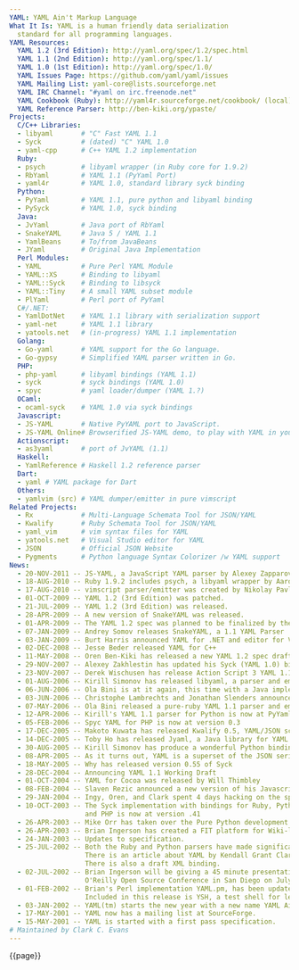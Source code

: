 ```yaml
---
YAML: YAML Ain't Markup Language
What It Is: YAML is a human friendly data serialization
  standard for all programming languages.
YAML Resources:
  YAML 1.2 (3rd Edition): http://yaml.org/spec/1.2/spec.html
  YAML 1.1 (2nd Edition): http://yaml.org/spec/1.1/
  YAML 1.0 (1st Edition): http://yaml.org/spec/1.0/
  YAML Issues Page: https://github.com/yaml/yaml/issues
  YAML Mailing List: yaml-core@lists.sourceforge.net
  YAML IRC Channel: "#yaml on irc.freenode.net"
  YAML Cookbook (Ruby): http://yaml4r.sourceforge.net/cookbook/ (local)
  YAML Reference Parser: http://ben-kiki.org/ypaste/
Projects:
  C/C++ Libraries:
  - libyaml       # "C" Fast YAML 1.1
  - Syck          # (dated) "C" YAML 1.0
  - yaml-cpp      # C++ YAML 1.2 implementation
  Ruby:
  - psych         # libyaml wrapper (in Ruby core for 1.9.2)
  - RbYaml        # YAML 1.1 (PyYaml Port)
  - yaml4r        # YAML 1.0, standard library syck binding
  Python:
  - PyYaml        # YAML 1.1, pure python and libyaml binding
  - PySyck        # YAML 1.0, syck binding
  Java:
  - JvYaml        # Java port of RbYaml
  - SnakeYAML     # Java 5 / YAML 1.1
  - YamlBeans     # To/from JavaBeans
  - JYaml         # Original Java Implementation
  Perl Modules:
  - YAML          # Pure Perl YAML Module
  - YAML::XS      # Binding to libyaml
  - YAML::Syck    # Binding to libsyck
  - YAML::Tiny    # A small YAML subset module
  - PlYaml        # Perl port of PyYaml
  C#/.NET:
  - YamlDotNet    # YAML 1.1 library with serialization support
  - yaml-net      # YAML 1.1 library
  - yatools.net   # (in-progress) YAML 1.1 implementation
  Golang:
  - Go-yaml       # YAML support for the Go language.
  - Go-gypsy      # Simplified YAML parser written in Go.
  PHP:
  - php-yaml      # libyaml bindings (YAML 1.1)
  - syck          # syck bindings (YAML 1.0)
  - spyc          # yaml loader/dumper (YAML 1.?)
  OCaml:
  - ocaml-syck    # YAML 1.0 via syck bindings
  Javascript:
  - JS-YAML       # Native PyYAML port to JavaScript.
  - JS-YAML Online# Browserified JS-YAML demo, to play with YAML in your browser.
  Actionscript:
  - as3yaml       # port of JvYAML (1.1)
  Haskell:
  - YamlReference # Haskell 1.2 reference parser
  Dart:
  - yaml # YAML package for Dart
  Others:
  - yamlvim (src) # YAML dumper/emitter in pure vimscript
Related Projects:
  - Rx            # Multi-Language Schemata Tool for JSON/YAML
  - Kwalify       # Ruby Schemata Tool for JSON/YAML
  - yaml_vim      # vim syntax files for YAML
  - yatools.net   # Visual Studio editor for YAML
  - JSON          # Official JSON Website
  - Pygments      # Python language Syntax Colorizer /w YAML support
News:
  - 20-NOV-2011 -- JS-YAML, a JavaScript YAML parser by Alexey Zapparov and Vitaly Puzrin.
  - 18-AUG-2010 -- Ruby 1.9.2 includes psych, a libyaml wrapper by Aaron Patterson.
  - 17-AUG-2010 -- vimscript parser/emitter was created by Nikolay Pavlov.
  - 01-OCT-2009 -- YAML 1.2 (3rd Edition) was patched.
  - 21-JUL-2009 -- YAML 1.2 (3rd Edition) was released.
  - 28-APR-2009 -- A new version of SnakeYAML was released.
  - 01-APR-2009 -- The YAML 1.2 spec was planned to be finalized by the end of the month.
  - 07-JAN-2009 -- Andrey Somov releases SnakeYAML, a 1.1 YAML Parser
  - 03-JAN-2009 -- Burt Harris announced YAML for .NET and editor for Visual Studio
  - 02-DEC-2008 -- Jesse Beder released YAML for C++
  - 11-MAY-2008 -- Oren Ben-Kiki has released a new YAML 1.2 spec draft
  - 29-NOV-2007 -- Alexey Zakhlestin has updated his Syck (YAML 1.0) binding for PHP
  - 23-NOV-2007 -- Derek Wischusen has release Action Script 3 YAML 1.1
  - 01-AUG-2006 -- Kirill Simonov has released libyaml, a parser and emitter in "C"
  - 06-JUN-2006 -- Ola Bini is at it again, this time with a Java implementation
  - 03-JUN-2006 -- Christophe Lambrechts and Jonathan Slenders announced a .NET parser
  - 07-MAY-2006 -- Ola Bini released a pure-ruby YAML 1.1 parser and emitter
  - 12-APR-2006 -- Kirill's YAML 1.1 parser for Python is now at PyYaml
  - 05-FEB-2006 -- Spyc YAML for PHP is now at version 0.3
  - 17-DEC-2005 -- Makoto Kuwata has released Kwalify 0.5, YAML/JSON schema validator
  - 14-DEC-2005 -- Toby Ho has released Jyaml, a Java library for YAML based on Rolf Veen's work
  - 30-AUG-2005 -- Kirill Simonov has produce a wonderful Python binding for Syck
  - 08-APR-2005 -- As it turns out, YAML is a superset of the JSON serialization language
  - 18-MAY-2005 -- Why has released version 0.55 of Syck
  - 28-DEC-2004 -- Announcing YAML 1.1 Working Draft
  - 01-OCT-2004 -- YAML for Cocoa was released by Will Thimbley
  - 08-FEB-2004 -- Slaven Rezic announced a new version of his Javascript binding
  - 29-JAN-2004 -- Ingy, Oren, and Clark spent 4 days hacking on the spec in Portland.
  - 10-OCT-2003 -- The Syck implementation with bindings for Ruby, Python,
                   and PHP is now at version .41
  - 26-APR-2003 -- Mike Orr has taken over the Pure Python development.
  - 26-APR-2003 -- Brian Ingerson has created a FIT platform for Wiki-like testing.
  - 24-JAN-2003 -- Updates to specification.
  - 25-JUL-2002 -- Both the Ruby and Python parsers have made significant progress.
                   There is an article about YAML by Kendall Grant Clark at xml.com.
                   There is also a draft XML binding.
  - 02-JUL-2002 -- Brian Ingerson will be giving a 45 minute presentation on YAML at the
                   O'Reilly Open Source Conference in San Diego on July 24th 2002.
  - 01-FEB-2002 -- Brian's Perl implementation YAML.pm, has been updated with new documentation.
                   Included in this release is YSH, a test shell for learning how YAML works.
  - 03-JAN-2002 -- YAML(tm) starts the new year with a new name YAML Ain't Markup Language.
  - 17-MAY-2001 -- YAML now has a mailing list at SourceForge.
  - 15-MAY-2001 -- YAML is started with a first pass specification.
# Maintained by Clark C. Evans
---
```

{{page}}

